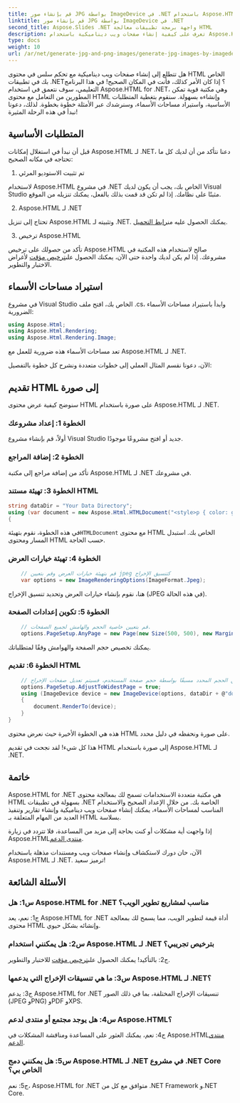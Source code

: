 ```yaml
---
title: قم بإنشاء صور JPG بواسطة ImageDevice في .NET باستخدام Aspose.HTML
linktitle: قم بإنشاء صور JPG بواسطة ImageDevice في .NET
second_title: Aspose.Slides .NET واجهة برمجة تطبيقات معالجة HTML
description: تعرف على كيفية إنشاء صفحات ويب ديناميكية باستخدام Aspose.HTML لـ .NET. يغطي هذا البرنامج التعليمي خطوة بخطوة المتطلبات الأساسية ومساحات الأسماء وتقديم HTML إلى الصور.
type: docs
weight: 10
url: /ar/net/generate-jpg-and-png-images/generate-jpg-images-by-imagedevice/
---
```


هل تتطلع إلى إنشاء صفحات ويب ديناميكية مع تحكم سلس في محتوى HTML الخاص بك في تطبيقات .NET؟ إذا كان الأمر كذلك، فأنت في المكان الصحيح! في هذا البرنامج التعليمي، سوف نتعمق في استخدام Aspose.HTML for .NET، وهي مكتبة قوية تمكن المطورين من التعامل مع محتوى HTML وإنشاءه بسهولة. سنقوم بتغطية المتطلبات الأساسية، واستيراد مساحات الأسماء، وسنرشدك عبر الأمثلة خطوة بخطوة. لذلك، دعونا نبدأ في هذه الرحلة المثيرة!

## المتطلبات الأساسية

قبل أن نبدأ في استغلال إمكانات Aspose.HTML لـ .NET، دعنا نتأكد من أن لديك كل ما تحتاجه في مكانه الصحيح:

1. تم تثبيت الاستوديو المرئي

لاستخدام Aspose.HTML في مشروع .NET الخاص بك، يجب أن يكون لديك Visual Studio مثبتًا على نظامك. إذا لم تكن قد قمت بذلك بالفعل، يمكنك تنزيله من الموقع.

2. Aspose.HTML لـ .NET

 تحتاج إلى تنزيل Aspose.HTML وتثبيته لـ .NET. يمكنك الحصول عليه من[رابط التحميل](https://releases.aspose.com/html/net/).

3. ترخيص Aspose.HTML

تأكد من حصولك على ترخيص Aspose.HTML صالح لاستخدام هذه المكتبة في مشروعك. إذا لم يكن لديك واحدة حتى الآن، يمكنك الحصول على[ترخيص مؤقت](https://purchase.aspose.com/temporary-license/) لأغراض الاختبار والتطوير.

## استيراد مساحات الأسماء

في مشروع Visual Studio الخاص بك، افتح ملف .cs، وابدأ باستيراد مساحات الأسماء الضرورية:

```csharp
using Aspose.Html;
using Aspose.Html.Rendering;
using Aspose.Html.Rendering.Image;
```

تعد مساحات الأسماء هذه ضرورية للعمل مع Aspose.HTML لـ .NET.

الآن، دعونا نقسم المثال العملي إلى خطوات متعددة ونشرح كل خطوة بالتفصيل:

## تقديم HTML إلى صورة

سنوضح كيفية عرض محتوى HTML على صورة باستخدام Aspose.HTML لـ .NET.

### الخطوة 1: إعداد مشروعك

أولاً، قم بإنشاء مشروع Visual Studio جديد أو افتح مشروعًا موجودًا.

### الخطوة 2: إضافة المراجع

تأكد من إضافة مراجع إلى مكتبة Aspose.HTML لـ .NET في مشروعك.

### الخطوة 3: تهيئة مستند HTML

```csharp
string dataDir = "Your Data Directory";
using (var document = new Aspose.Html.HTMLDocument("<style>p { color: green; }</style><p>my first paragraph</p>", @"c:\work\"))
{
```

 في هذه الخطوة، نقوم بتهيئة`HTMLDocument` مع محتوى HTML الخاص بك. استبدل المسار ومحتوى HTML حسب الحاجة.

### الخطوة 4: تهيئة خيارات العرض

```csharp
    // قم بتهيئة خيارات العرض وقم بتعيين jpeg كتنسيق الإخراج
    var options = new ImageRenderingOptions(ImageFormat.Jpeg);
```

هنا، نقوم بإنشاء خيارات العرض وتحديد تنسيق الإخراج (JPEG في هذه الحالة).

### الخطوة 5: تكوين إعدادات الصفحة

```csharp
    // قم بتعيين خاصية الحجم والهامش لجميع الصفحات.
    options.PageSetup.AnyPage = new Page(new Size(500, 500), new Margin(50, 50, 50, 50));
```

يمكنك تخصيص حجم الصفحة والهوامش وفقًا لمتطلباتك.

### الخطوة 6: تقديم HTML

```csharp
    // إذا كان المستند يحتوي على عنصر حجمه أكبر من الحجم المحدد مسبقًا بواسطة حجم صفحة المستخدم، فسيتم تعديل صفحات الإخراج.
    options.PageSetup.AdjustToWidestPage = true;
    using (ImageDevice device = new ImageDevice(options, dataDir + @"document_out.jpg"))
    {
        document.RenderTo(device);
    }
}
```

هذه هي الخطوة الأخيرة حيث نعرض محتوى HTML على صورة ونحفظه في دليل محدد.

هذا كل شيء! لقد نجحت في تقديم HTML إلى صورة باستخدام Aspose.HTML لـ .NET.

## خاتمة

Aspose.HTML for .NET هي مكتبة متعددة الاستخدامات تسمح لك بمعالجة محتوى HTML بسهولة في تطبيقات .NET الخاصة بك. من خلال الإعداد الصحيح والاستخدام المناسب لمساحات الأسماء، يمكنك إنشاء صفحات ويب ديناميكية وإنشاء تقارير وتنفيذ العديد من المهام المتعلقة بـ HTML بسلاسة.

 إذا واجهت أية مشكلات أو كنت بحاجة إلى مزيد من المساعدة، فلا تتردد في زيارة Aspose.HTML[منتدى الدعم](https://forum.aspose.com/).

الآن، حان دورك لاستكشاف وإنشاء صفحات ويب ومستندات مذهلة باستخدام Aspose.HTML لـ .NET. ترميز سعيد!

## الأسئلة الشائعة

### س1: هل Aspose.HTML for .NET مناسب لمشاريع تطوير الويب؟
   
ج1: نعم، يعد Aspose.HTML for .NET أداة قيمة لتطوير الويب، مما يسمح لك بمعالجة محتوى HTML وإنشائه بشكل حيوي.

### س2: هل يمكنني استخدام Aspose.HTML لـ .NET بترخيص تجريبي؟
   
 ج2: بالتأكيد! يمكنك الحصول على[ترخيص مؤقت](https://purchase.aspose.com/temporary-license/) للاختبار والتطوير.

### س3: ما هي تنسيقات الإخراج التي يدعمها Aspose.HTML لـ .NET؟
   
ج3: يدعم Aspose.HTML for .NET تنسيقات الإخراج المختلفة، بما في ذلك الصور (JPEG وPNG) وPDF وXPS.

### س4: هل يوجد مجتمع أو منتدى لدعم Aspose.HTML؟
   
 ج4: نعم، يمكنك العثور على المساعدة ومناقشة المشكلات في Aspose.HTML[منتدى الدعم](https://forum.aspose.com/).

### س5: هل يمكنني دمج Aspose.HTML لـ .NET في مشروع .NET Core الخاص بي؟

ج5: نعم، Aspose.HTML for .NET متوافق مع كل من .NET Framework و.NET Core.